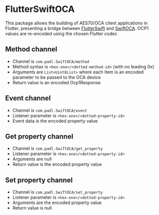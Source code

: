 FlutterSwiftOCA
===============

This package allows the building of AES70/OCA client applications in Flutter, presenting a bridge between [FlutterSwift](https://github.com/PADL/FlutterSwift) and [SwiftOCA](https://github.com/PADL/SwiftOCA). OCP1 values are re-encoded using the chosen Flutter codec

Method channel
---------------

* Channel is `com.padl.SwiftOCA/method`
* Method syntax is `<hex-ono>/<dotted-method-id>` (with no leading 0x)
* Arguments are `List<Uint8List>` where each item is an encoded parameter to be passed to the OCA device
* Return value is an encoded Ocp1Response

Event channel
-------------

* Channel is `com.padl.SwiftOCA/event`
* Listener parameter is `<hex-ono>/<dotted-property-id>`
* Event data is the encoded property value

Get property channel
--------------------

* Channel is `com.padl.SwiftOCA/get_property`
* Listener parameter is `<hex-ono>/<dotted-property-id>`
* Arguments are null
* Return value is the encoded property value

Set property channel
--------------------

* Channel is `com.padl.SwiftOCA/set_property`
* Listener parameter is `<hex-ono>/<dotted-property-id>`
* Arguments are the encoded property value
* Return value is null

